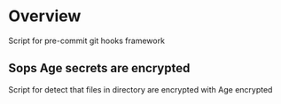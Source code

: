 # Overview
Script for pre-commit git hooks framework

## Sops Age secrets are encrypted
Script for detect that files in directory are encrypted with Age encrypted